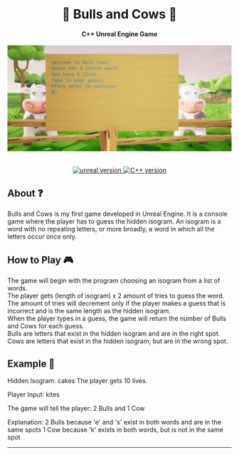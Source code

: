 <div align="center">
  <br/>
  <h1>🐂 Bulls and Cows 🐄</h1>
  <strong>C++ Unreal Engine Game</strong>
  <br/>
  <br/>
  <img
    alt="mockup"
    src="docs/example.png"
    width=750px
  />
  <br/>
</div>

<br/>

<p align="center">
  <a href="https://reactjs.org/">
    <img src="https://img.shields.io/badge/Unreal%20Engine-4.26-black.svg" alt="unreal version"/>
  </a>
  <a href="https://reactjs.org/">
    <img src="https://img.shields.io/badge/C%2B%2B-11-blue.svg" alt="C++ version"/>
  </a>
</p>
</div>

## About ❓️

Bulls and Cows is my first game developed in Unreal Engine. It is a console game where the player has to guess the hidden isogram. An isogram is a word with no repeating letters, or more broadly, a word in which all the letters occur once only.

## How to Play 🎮
The game will begin with the program choosing an isogram from a list of words.
<br/>
The player gets (length of isogram) x 2 amount of tries to guess the word. The amount of tries will decrement only if the player makes a guess that is incorrect and is the same length as the hidden isogram. 
<br/>
When the player types in a guess, the game will return the number of Bulls and Cows for each guess. 
<br/>
Bulls are letters that exist in the hidden isogram and are in the right spot. Cows are letters that exist in the hidden isogram, but are in the wrong spot.

## Example 📝
Hidden Isogram: cakes
The player gets 10 lives.

Player Input: kites

The game will tell the player:
2 Bulls and 1 Cow

Explanation:
2 Bulls because 'e' and 's' exist in both words and are in the same spots
1 Cow because 'k' exists in both words, but is not in the same spot

<hr/>
